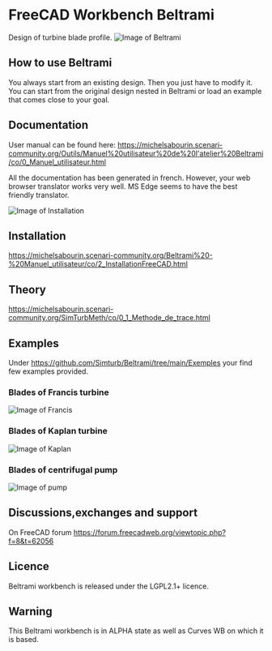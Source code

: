 # FreeCAD Workbench Beltrami
Design of turbine blade profile.
![Image of Beltrami](https://github.com/Simturb/Beltrami/blob/main/Resources/repository-open-graph-beltrami.png)

## How to use Beltrami
You always start from an existing design. Then you just have to modify it.
You can start from the original design nested in Beltrami or load an example that comes close to your goal.

## Documentation
User manual can be found here: https://michelsabourin.scenari-community.org/Outils/Manuel%20utilisateur%20de%20l'atelier%20Beltrami/co/0_Manuel_utilisateur.html

All the documentation has been generated in french. However, your web browser translator works very well.
MS Edge seems to have the best friendly translator.



![Image of Installation](https://github.com/Simturb/Beltrami/blob/main/Resources/Installation.png)


## Installation
https://michelsabourin.scenari-community.org/Beltrami%20-%20Manuel_utilisateur/co/2_InstallationFreeCAD.html

## Theory
https://michelsabourin.scenari-community.org/SimTurbMeth/co/0_1_Methode_de_trace.html

## Examples
Under https://github.com/Simturb/Beltrami/tree/main/Exemples your find few examples provided.

### Blades of Francis turbine
![Image of Francis](https://github.com/Simturb/Beltrami/blob/main/Exemples/Francis.png)

### Blades of Kaplan turbine
![Image of Kaplan](https://github.com/Simturb/Beltrami/blob/main/Exemples/Kaplan.png)

### Blades of centrifugal pump
![Image of pump](https://github.com/Simturb/Beltrami/blob/main/Exemples/Pompe.png)

## Discussions,exchanges and support
On FreeCAD forum
https://forum.freecadweb.org/viewtopic.php?f=8&t=62056

## Licence  
Beltrami workbench is released under the LGPL2.1+ licence.

## Warning
This Beltrami workbench is in ALPHA state as well as Curves WB on which it is based.